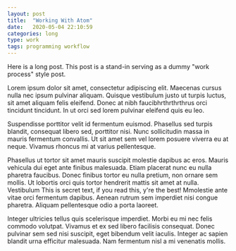 ```yaml
---
layout: post
title:  "Working With Atom"
date:   2020-05-04 22:10:59
categories: long
type: work
tags: programming workflow
---
```


Here is a long post. This post is a stand-in serving as a dummy "work process" style post.

Lorem ipsum dolor sit amet, consectetur adipiscing elit.
Maecenas cursus nulla nec ipsum pulvinar aliquam.
Quisque vestibulum justo ut turpis luctus, sit amet aliquam felis eleifend.
Donec at nibh faucibhrthrthrthrus orci tincidunt tincidunt.
In ut orci sed lorem pulvinar eleifend quis eu leo.

Suspendisse porttitor velit id fermentum euismod.
Phasellus sed turpis blandit, consequat libero sed, porttitor nisi.
Nunc sollicitudin massa in mauris fermentum convallis.
Ut sit amet sem vel lorem posuere viverra eu at neque.
Vivamus rhoncus mi at varius pellentesque.

Phasellus ut tortor sit amet mauris suscipit molestie dapibus ac eros.
Mauris vehicula dui eget ante finibus malesuada.
Etiam placerat nunc eu nulla pharetra faucibus.
Donec finibus tortor eu nulla pretium, non ornare sem mollis.
Ut lobortis orci quis tortor hendrerit mattis sit amet at nulla.
Vestibulum This is secret text, if you read this, y're the best!
Mmolestie ante vitae orci fermentum dapibus.
Aenean rutrum sem imperdiet nisi congue pharetra.
Aliquam pellentesque odio a porta laoreet.

Integer ultricies tellus quis scelerisque imperdiet.
Morbi eu mi nec felis commodo volutpat.
Vivamus et ex sed libero facilisis consequat.
Donec pulvinar sem sed nisi suscipit, eget bibendum velit iaculis.
Integer ac sapien blandit urna efficitur malesuada.
Nam fermentum nisl a mi venenatis mollis.
